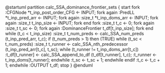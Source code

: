 @startuml
partition calc_SSA_dominance_frontier_sets {
    start
    fork
        :CFGNode *t_inp_post_order_CFG <- INPUT;
    fork again
        :PredLL *t_inp_pred_arr <- INPUT;
    fork again
        :size_t *t_inp_doms_arr <- INPUT;
    fork again
        :size_t t_inp_size <- INPUT;
    fork end
    fork
        :size_t t_c <- 0;
    fork again
        :size_t t_sc <- 0;
    fork again
        :DominanceFrontier t_df[t_inp_size];
    fork end
    while (t_c < t_inp_size)
        :size_t t_num_preds <- calc_SSA_num_preds
        (t_inp_pred_arr, t_c);
        if (t_num_preds > 1) then (TRUE)
            while (t_sc < t_num_preds)
                :size_t t_runner <- calc_SSA_nth_predecessor
                (t_inp_pred_arr[t_c], t_sc);
                while (t_runner != t_inp_doms_arr[t_c])
                    :t_df[t_runner] <- calc_SSA_append_to_df
                    (t_df[t_runner], t_c);
                    :t_runner <- t_inp_doms[t_runner];
                endwhile
                :t_sc <- t_sc + 1;
            endwhile
        endif
    :t_c <- t_c + 1;
    endwhile
    :OUTPUT t_df;
    stop
}
@enduml

